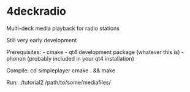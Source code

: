 4deckradio
==========

Multi-deck media playback for radio stations

Still very early development

Prerequisites:
    - cmake
    - qt4 development package (whatever this is)
    - phonon (probably included in your qt4 installation)

Compile:
    cd simpleplayer
    cmake . && make
    
Run:
    ./tutorial2 /path/to/some/mediafiles/
